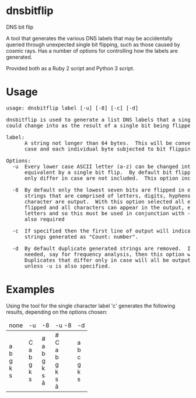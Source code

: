 # dnsbitflip

DNS bit flip

A tool that generates the various DNS labels that may be accidentally 
queried through unexpected single bit flipping, such as those caused 
by cosmic rays.  Has a number of options for controlling how the 
labels are generated.

Provided both as a Ruby 2 script and Python 3 script.

# Usage
<pre>
usage: dnsbitflip label [-u] [-8] [-c] [-d]
        
dnsbitflip is used to generate a list DNS labels that a single DNS label 
could change into as the result of a single bit being flipped

label:
      A string not longer than 64 bytes.  This will be converted to lower 
      case and each individual byte subjected to bit flipping.

Options:
  -u  Every lower case ASCII letter (a-z) can be changed into the upper case
      equivalent by a single bit flip.  By default bit flipped strings that 
      only differ in case are not included.  This option includes them.
        
  -8  By default only the lowest seven bits are flipped in each byte and only 
      strings that are comprised of letters, digits, hyphens and the dot 
      character are output.  With this option selected all eight bits are
      flipped and all characters can appear in the output, except upper case
      letters and so this must be used in conjunction with -u if those are 
      also required
      
  -c  If specified then the first line of output will indicate the number of
      strings generated as "Count: number".
      
  -d  By default duplicate generated strings are removed.  If these are 
      needed, say for frequency analysis, then this option will include them.
      Duplicates that differ only in case will all be output in lower case 
      unless -u is also specified.
</pre>      
# Examples

Using the tool for the single character label 'c' generates the following
results, depending on the options chosen:

<table>
    <thead>
        <tr>
            <td>none</td><td>-u</td><td>-8</td><td>-u -8</td><td>-d</td>
        </tr>
    </thead>
    <tbody>
        <tr>
            <td>a<br />
            b<br />
            g<br />
            k<br />
            s
            </td>
            <td>C<br />
            a<br />
            b<br />
            g<br />
            k<br />
            s
            </td>
            <td>#<br />
            a<br />
            b<br />
            g<br />
            k<br />
            s<br />
            ã
            </td>
            <td>#<br />
            C<br />
            a<br />
            b<br />
            g<br />
            k<br />
            s<br />
            ã
            </td>
            <td>a<br />
            b<br />
            c<br />
            g<br />
            k<br />
            s
            </td>
        </tr>
    </tbody>
</table>